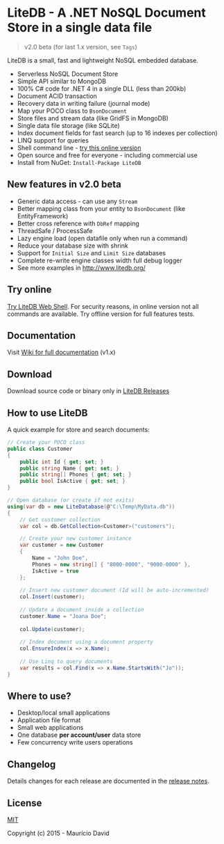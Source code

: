 # LiteDB - A .NET NoSQL Document Store in a single data file

> v2.0 beta (for last 1.x version, see `Tags`)

LiteDB is a small, fast and lightweight NoSQL embedded database. 

- Serverless NoSQL Document Store
- Simple API similar to MongoDB
- 100% C# code for .NET 4 in a single DLL (less than 200kb)
- Document ACID transaction
- Recovery data in writing failure (journal mode)
- Map your POCO class to `BsonDocument`
- Store files and stream data (like GridFS in MongoDB)
- Single data file storage (like SQLite)
- Index document fields for fast search (up to 16 indexes per collection)
- LINQ support for queries
- Shell command line - [try this online version](http://www.litedb.org/#shell)
- Open source and free for everyone - including commercial use
- Install from NuGet: `Install-Package LiteDB`

## New features in v2.0 beta
- Generic data access - can use any `Stream`
- Better mapping class from your entity to `BsonDocument` (like EntityFramework)
- Better cross reference with `DbRef` mapping
- ThreadSafe / ProcessSafe
- Lazy engine load (open datafile only when run a command)
- Reduce your database size with shrink
- Support for `Initial Size` and `Limit Size` databases
- Complete re-write engine classes width full debug logger
- See more examples in http://www.litedb.org/

## Try online

[Try LiteDB Web Shell](http://www.litedb.org/#shell). For security reasons, in online version not all commands are available. Try offline version for full features tests.

## Documentation

Visit [Wiki for full documentation](https://github.com/mbdavid/LiteDB/wiki) (v1.x)

## Download

Download source code or binary only in [LiteDB Releases](https://github.com/mbdavid/LiteDB/releases)

## How to use LiteDB

A quick example for store and search documents:

```C#
// Create your POCO class
public class Customer
{
    public int Id { get; set; }
    public string Name { get; set; }
    public string[] Phones { get; set; }
    public bool IsActive { get; set; }
}

// Open database (or create if not exits)
using(var db = new LiteDatabase(@"C:\Temp\MyData.db"))
{
	// Get customer collection
	var col = db.GetCollection<Customer>("customers");

    // Create your new customer instance
	var customer = new Customer
    { 
        Name = "John Doe", 
        Phones = new string[] { "8000-0000", "9000-0000" }, 
        IsActive = true
    };
	
	// Insert new customer document (Id will be auto-incremented)
	col.Insert(customer);
	
	// Update a document inside a collection
	customer.Name = "Joana Doe";
	
	col.Update(customer);
	
	// Index document using a document property
	col.EnsureIndex(x => x.Name);
	
	// Use Linq to query documents
	var results = col.Find(x => x.Name.StartsWith("Jo"));
}
```

## Where to use?

- Desktop/local small applications
- Application file format
- Small web applications
- One database **per account/user** data store
- Few concurrency write users operations


## Changelog

Details changes for each release are documented in the [release notes](https://github.com/mbdavid/LiteDB/releases).

## License

[MIT](http://opensource.org/licenses/MIT)

Copyright (c) 2015 - Maurício David